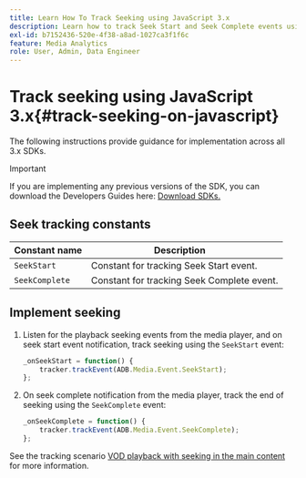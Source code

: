 ```yaml
---
title: Learn How To Track Seeking using JavaScript 3.x
description: Learn how to track Seek Start and Seek Complete events using the Media SDK in browser apps (JS 3.x).
exl-id: b7152436-520e-4f38-a8ad-1027ca3f1f6c
feature: Media Analytics
role: User, Admin, Data Engineer
---
```

# Track seeking using JavaScript 3.x{#track-seeking-on-javascript}

The following instructions provide guidance for implementation across all 3.x SDKs.

>[!IMPORTANT]
>
>If you are implementing any previous versions of the SDK, you can download the Developers Guides here: [Download SDKs.](/help/getting-started/download-sdks.md)

## Seek tracking constants

|  Constant name  | Description&nbsp;&nbsp;&nbsp;&nbsp;  |
|---|---|
|  `SeekStart`  | Constant for tracking Seek Start event.  |
|  `SeekComplete`  | Constant for tracking Seek Complete event.  |

## Implement seeking

1. Listen for the playback seeking events from the media player, and on seek start event notification, track seeking using the `SeekStart` event:

    ```js
    _onSeekStart = function() {
        tracker.trackEvent(ADB.Media.Event.SeekStart);
    };
    ```

1. On seek complete notification from the media player, track the end of seeking using the `SeekComplete` event:

    ```js
    _onSeekComplete = function() {
        tracker.trackEvent(ADB.Media.Event.SeekComplete);
    };
    ```

See the tracking scenario [VOD playback with seeking in the main content](/help/use-cases/tracking-scenarios/vod-seeking.md) for more information.
